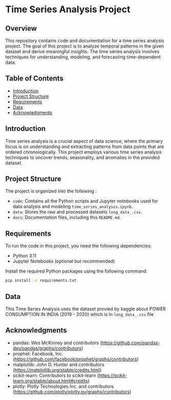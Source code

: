 # Time Series Analysis Project 

## Overview 

This repository contains code and documentation for a time series analysis project. The goal of this project is to analyze temporal patterns in the given dataset and derive meaningful insights. The time series analysis involves techniques for understanding, modeling, and forecasting time-dependent data.

## Table of Contents   

- [Introduction](#introduction)
- [Project Structure](#project-structure)
- [Requirements](#requirements) 
- [Data](#data)   
- [Acknowledgments](#acknowledgments)

## Introduction
   
Time series analysis is a crucial aspect of data science, where the primary focus is on understanding and extracting patterns from data points that are ordered chronologically. This project employs various time series analysis techniques to uncover trends, seasonality, and anomalies in the provided dataset.

## Project Structure

The project is organized into the following :

- `code`: Contains all the Python scripts and Jupyter notebooks used for data analysis and modeling `time_series_analysis.ipynb`.
- `data`: Stores the raw and processed datasets `long_data_.csv`.
- `docs`: Documentation files, including this `README.md`.

## Requirements

To run the code in this project, you need the following dependencies:

- Python 3.11
- Jupyter Notebooks (optional but recommended)

Install the required Python packages using the following command:

```bash
pip install -r requirements.txt
```

## Data 

This Time Series Analysis uses the dataset provied by kaggle about POWER CONSUMPTION IN INDIA (2019 - 2020) which is in `long_data_.csv` file

## Acknowledgments
- pandas: Wes McKinney and contributors (https://github.com/pandas-dev/pandas/graphs/contributors)
- prophet: Facebook, Inc. (https://github.com/facebook/prophet/graphs/contributors)
- matplotlib: John D. Hunter and contributors (https://matplotlib.org/stable/credits.html)
- scikit-learn: Contributors to scikit-learn (https://scikit-learn.org/stable/about.html#credits)
- plotly: Plotly Technologies Inc. and contributors (https://github.com/plotly/plotly.py/graphs/contributors) 
